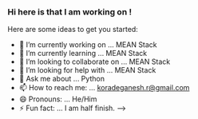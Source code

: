 ### Hi here is that I am working on !


Here are some ideas to get you started:

- 🔭 I’m currently working on ... MEAN Stack
- 🌱 I’m currently learning ... MEAN Stack 
- 👯 I’m looking to collaborate on ... MEAN Stack 
- 🤔 I’m looking for help with ... MEAN Stack 
- 💬 Ask me about ... Python
- 📫 How to reach me: ... koradeganesh.r@gmail.com 
- 😄 Pronouns: ... He/Him
- ⚡ Fun fact: ... I am half finish.
-->
